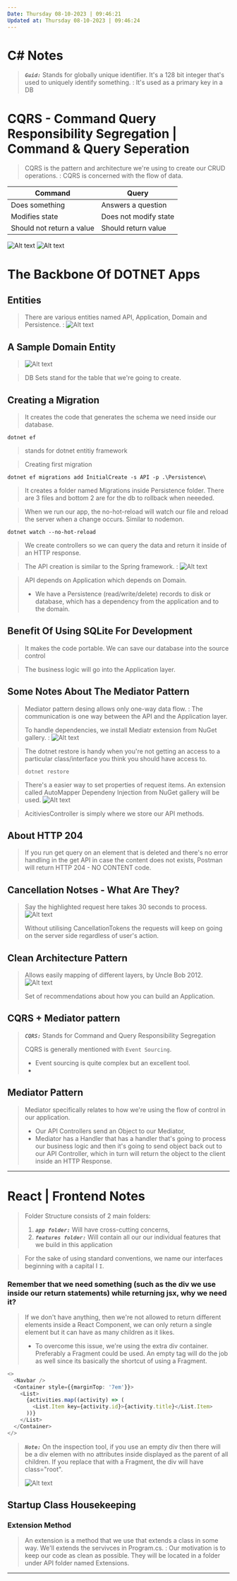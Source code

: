 ```yaml
---
Date: Thursday 08-10-2023 | 09:46:21
Updated at: Thursday 08-10-2023 | 09:46:24
---
```


# C# Notes
> ___`Guid:`___ Stands for globally unique identifier. It's a 128 bit integer that's used to uniquely identify something. 
> : It's used as a primary key in a DB

# CQRS - Command Query Responsibility Segregation | Command & Query Seperation
> CQRS is the pattern and architecture we're using to create our CRUD operations.
> : CQRS is concerned with the flow of data.

| Command | Query   |
|-------------- | -------------- |
| Does something| Answers a question|
| Modifies state| Does not modify state|
| Should not return a value| Should return value|

![Alt text](image-3.png)
![Alt text](image-4.png)


# The Backbone Of DOTNET Apps
## Entities
> There are various entities named API, Application, Domain and Persistence.
> : ![Alt text](image.png)

## A Sample Domain Entity
> ![Alt text](image-1.png)

> DB Sets stand for the table that we're going to create.

## Creating a Migration
> It creates the code that generates the schema we need inside our database.

```dotnet 
dotnet ef 
```
> stands for dotnet entitiy framework


> Creating first migration
```dotnet
dotnet ef migrations add InitialCreate -s API -p .\Persistence\
```
> It creates a folder named Migrations inside Persistence folder. There are 3 files and bottom 2 are for the db to rollback when neeeded.

> When we run our app, the no-hot-reload will watch our file and reload the server when a change occurs. Similar to nodemon.
```dotnet
dotnet watch --no-hot-reload
```

> We create controllers so we can query the data and return it inside of an HTTP response.

> The API creation is similar to the Spring framework.
> : ![Alt text](image-2.png)

> API depends on Application which depends on Domain.
> - We have a Persistence (read/write/delete) records to disk or database, which has a dependency from the application and to the domain.

## Benefit Of Using SQLite For Development
> It makes the code portable. We can save our database into the source control

> The business logic will go into the Application layer.

## Some Notes About The Mediator Pattern
> Mediator pattern desing allows only one-way data flow. 
> : The communication is one way between the API and the Application layer.
>
> To handle dependencies, we install Mediatr extension from NuGet gallery.
> : ![Alt text](image-5.png)


> The dotnet restore is handy when you're not getting an access to a particular class/interface you think you should have access to.
> ```dotnet 
> dotnet restore
> ```

> There's a easier way to set properties of request items. An extension called AutoMapper Dependeny Injection from NuGet gallery will be used.
> ![Alt text](image-6.png)

> AcitiviesController is simply where we store our API methods.

## About HTTP 204
> If you run get query on an element that is deleted and there's no error handling in the get API in case the content does not exists, Postman will return HTTP 204 - NO CONTENT code.

## Cancellation Notses - What Are They?
> Say the highlighted request here takes 30 seconds to process.
> ![Alt text](image-7.png)
>
> Without utilising CancellationTokens the requests will keep on going on the server side regardless of user's action.

## Clean Architecture Pattern
> Allows easily mapping of different layers, by Uncle Bob 2012.
> ![Alt text](image-8.png)
>
> Set of recommendations about how you can build an Application.

## CQRS + Mediator pattern
> ___`CQRS:`___ Stands for Command and Query Responsibility Segregation
>
> CQRS is generally mentioned with `Event Sourcing`.
> - Event sourcing is quite complex but an excellent tool. 
> -


## Mediator Pattern
> Mediator specifically relates to how we're using the flow of control in our application.
> - Our API Controllers send an Object to our Mediator, 
> - Mediator has a Handler that has a handler that's going to process our business logic and then
> it's going to send object back out to our API Controller, which in turn will return the object
> to the client inside an HTTP Response.

---
# React | Frontend Notes
> Folder Structure consists of 2 main folders:
> 1. ___`app folder:`___ Will have cross-cutting concerns,
> 2. ___`features folder:`___ Will contain all our our individual features that we build in this application

> For the sake of using standard conventions, we name our interfaces beginning with a capital I `I`.

### Remember that we need something (such as the div we use inside our return statements) while returning jsx, why we need it?
> If we don't have anything, then we're not allowed to return different elements inside a React Component, we can only return a single element but it can have as many children as it likes. 
> - To overcome this issue, we're using the extra div container. Preferably a Fragment could be used. An empty tag will do the job as well since its basically the shortcut of using a Fragment.
```Typescript
<>
  <Navbar />
  <Container style={{marginTop: '7em'}}>
    <List>
      {activities.map((activity) => (
        <List.Item key={activity.id}>{activity.title}</List.Item>
      ))}
    </List>
  </Container>
</>
```
>
> ___`Note:`___ On the inspection tool, if you use an empty div then there will be a div elemen with no attributes inside displayed as the parent of all children. If you replace that with a Fragment, the div will have class="root".
> 
> ![Alt text](image-9.png) 


## Startup Class Housekeeping
### Extension Method
> An extension is a method that we use that extends a class in some way. We'll extends the servivces in Program.cs. 
> : Our motivation is to keep our code as clean as possible. They will be located in a folder under API folder named Extensions.



 
---